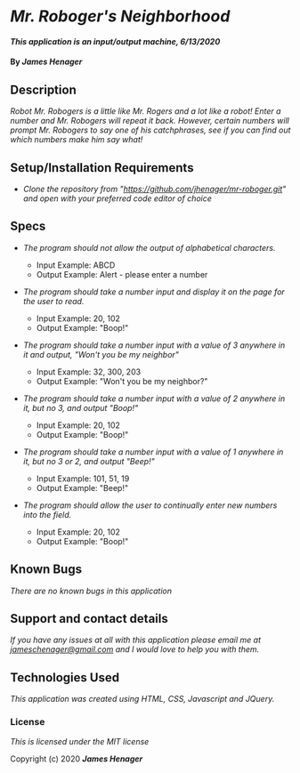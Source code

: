 # _Mr. Roboger's Neighborhood_

#### _This application is an input/output machine, 6/13/2020_

#### By _**James Henager**_

## Description

_Robot Mr. Robogers is a little like Mr. Rogers and a lot like a robot! Enter a number and Mr. Robogers will repeat it back. However, certain numbers will prompt Mr. Robogers to say one of his catchphrases, see if you can find out which numbers make him say what!_

## Setup/Installation Requirements

* _Clone the repository from "https://github.com/jhenager/mr-roboger.git" and open with your preferred code editor of choice_

## Specs

* _The program should not allow the output of alphabetical characters._
    - Input Example: ABCD
    - Output Example: Alert - please enter a number

* _The program should take a number input and display it on the page for the user to read._
    - Input Example: 20, 102
    - Output Example: "Boop!"

* _The program should take a number input with a value of 3 anywhere in it and output, "Won't you be my neighbor"_
    - Input Example: 32, 300, 203
    - Output Example: "Won't you be my neighbor?"

* _The program should take a number input with a value of 2 anywhere in it, but no 3, and output "Boop!"_
    - Input Example: 20, 102
    - Output Example: "Boop!"

* _The program should take a number input with a value of 1 anywhere in it, but no 3 or 2, and output "Beep!"_
    - Input Example: 101, 51, 19
    - Output Example: "Beep!"

* _The program should allow the user to continually enter new numbers into the field._
    - Input Example: 20, 102
    - Output Example: "Boop!"


## Known Bugs

_There are no known bugs in this application_

## Support and contact details

_If you have any issues at all with this application please email me at jameschenager@gmail.com and I would love to help you with them._

## Technologies Used

_This application was created using HTML, CSS, Javascript and JQuery._

### License

*This is licensed under the MIT license*

Copyright (c) 2020 **_James Henager_**